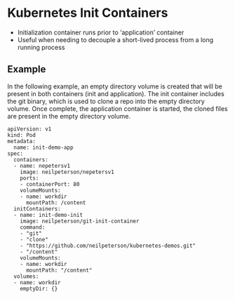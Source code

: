 # Kubernetes Init Containers

- Initialization container runs prior to ‘application’ container
- Useful when needing to decouple a short-lived process from a long running process

## Example

In the following example, an empty directory volume is created that will be present in both containers (init and application). The init container includes the git binary, which is used to clone a repo into the empty directory volume. Once complete, the application container is started, the cloned files are present in the empty directory volume. 

```
apiVersion: v1
kind: Pod
metadata:
  name: init-demo-app
spec:
  containers:
  - name: nepetersv1
    image: neilpeterson/nepetersv1
    ports:
    - containerPort: 80
    volumeMounts:
    - name: workdir
      mountPath: /content
  initContainers:
  - name: init-demo-init
    image: neilpeterson/git-init-container
    command:
    - "git"
    - "clone"
    - "https://github.com/neilpeterson/kubernetes-demos.git"
    - "/content"
    volumeMounts:
    - name: workdir
      mountPath: "/content"
  volumes:
  - name: workdir
    emptyDir: {}
```
